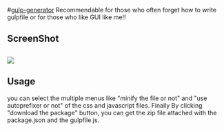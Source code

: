 #[gulp-generator](http://kregi.github.io/gulp-generator/)
Recommendable for those who often forget how to write gulpfile or for those who like GUI like me!!

ScreenShot
--------
<img src="https://raw.github.com/steelydylan/gulp-generator/master/screenShot.png"></img>
--------

Usage
--------
you can select the multiple menus like "minify the file or not" and "use autoprefixer or not" of the css and javascript files.
Finally By clicking "download the package" button, you can get the zip file attached with the package.json and the gulpfile.js.
